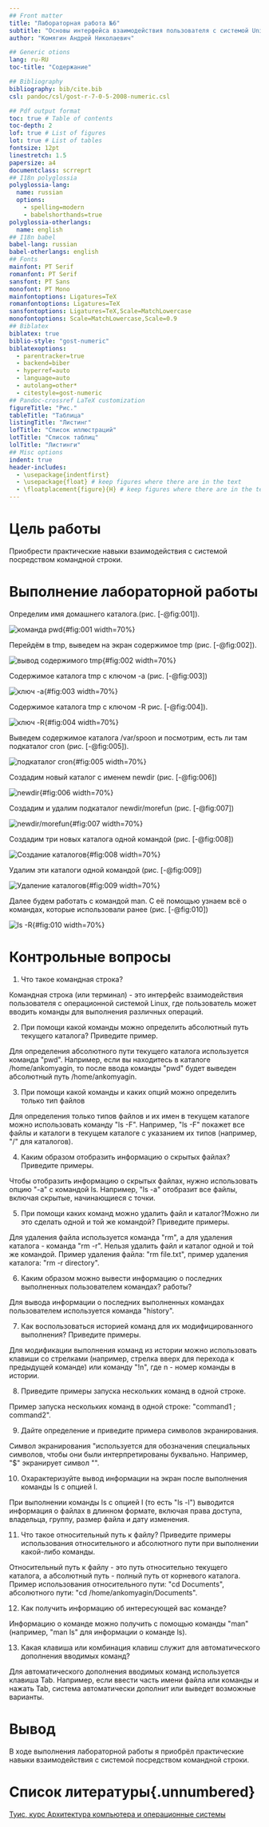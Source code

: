 ```yaml
---
## Front matter
title: "Лабораторная работа №6"
subtitle: "Основы интерфейса взаимодействия пользователя с системой Unix на уровне командной строки"
author: "Комягин Андрей Николаевич"

## Generic otions
lang: ru-RU
toc-title: "Содержание"

## Bibliography
bibliography: bib/cite.bib
csl: pandoc/csl/gost-r-7-0-5-2008-numeric.csl

## Pdf output format
toc: true # Table of contents
toc-depth: 2
lof: true # List of figures
lot: true # List of tables
fontsize: 12pt
linestretch: 1.5
papersize: a4
documentclass: scrreprt
## I18n polyglossia
polyglossia-lang:
  name: russian
  options:
	- spelling=modern
	- babelshorthands=true
polyglossia-otherlangs:
  name: english
## I18n babel
babel-lang: russian
babel-otherlangs: english
## Fonts
mainfont: PT Serif
romanfont: PT Serif
sansfont: PT Sans
monofont: PT Mono
mainfontoptions: Ligatures=TeX
romanfontoptions: Ligatures=TeX
sansfontoptions: Ligatures=TeX,Scale=MatchLowercase
monofontoptions: Scale=MatchLowercase,Scale=0.9
## Biblatex
biblatex: true
biblio-style: "gost-numeric"
biblatexoptions:
  - parentracker=true
  - backend=biber
  - hyperref=auto
  - language=auto
  - autolang=other*
  - citestyle=gost-numeric
## Pandoc-crossref LaTeX customization
figureTitle: "Рис."
tableTitle: "Таблица"
listingTitle: "Листинг"
lofTitle: "Список иллюстраций"
lotTitle: "Список таблиц"
lolTitle: "Листинги"
## Misc options
indent: true
header-includes:
  - \usepackage{indentfirst}
  - \usepackage{float} # keep figures where there are in the text
  - \floatplacement{figure}{H} # keep figures where there are in the text
---
```


# Цель работы

Приобрести практические навыки взаимодействия с системой посредством командной строки.

# Выполнение лабораторной работы

Определим имя домашнего каталога.(рис. [-@fig:001]).

![команда pwd](image/1.PNG){#fig:001 width=70%}

Перейдём в tmp, выведем на экран содержимое tmp (рис. [-@fig:002]).

![вывод содержимого tmp](image/2.PNG){#fig:002 width=70%}

Содержимое каталога tmp с ключом -a (рис. [-@fig:003])  

![ключ -a](image/3.PNG){#fig:003 width=70%}

Содержимое каталога tmp с ключом -R рис. [-@fig:004]).

![ключ -R](image/4.PNG){#fig:004 width=70%}

Выведем содержимое каталога /var/spoon и посмотрим, есть ли там подкаталог cron (рис. [-@fig:005]).

![подкаталог cron](image/5.PNG){#fig:005 width=70%}

Cоздадим новый каталог с именем newdir (рис. [-@fig:006]) 

![newdir](image/6.PNG){#fig:006 width=70%}

Создадим и удалим подкаталог newdir/morefun (рис. [-@fig:007]) 

![newdir/morefun](image/8.PNG){#fig:007 width=70%}

Создадим три новых каталога одной командой (рис. [-@fig:008])

![Создание каталогов](image/7.PNG){#fig:008 width=70%}

Удалим эти каталоги одной командой (рис. [-@fig:009])

![Удаление каталогов](image/9.PNG){#fig:009 width=70%}

Далее будем работать с командой man. С её помощью узнаем всё о командах, которые использовали ранее (рис. [-@fig:010])

![ls -R](image/10.PNG){#fig:010 width=70%}

# Контрольные вопросы

1. Что такое командная строка?

Командная строка (или терминал) - это интерфейс взаимодействия пользователя с операционной системой Linux, где пользователь может вводить команды для выполнения различных операций.

2. При помощи какой команды можно определить абсолютный путь текущего каталога? Приведите пример.

Для определения абсолютного пути текущего каталога используется команда "pwd". Например, если вы находитесь в каталоге /home/ankomyagin, то после ввода команды "pwd" будет выведен абсолютный путь /home/ankomyagin.

3. При помощи какой команды и каких опций можно определить только тип файлов

Для определения только типов файлов и их имен в текущем каталоге можно использовать команду "ls -F". Например, "ls -F" покажет все файлы и каталоги в текущем каталоге с указанием их типов (например, "/" для каталогов).

4. Каким образом отобразить информацию о скрытых файлах? Приведите примеры.

Чтобы отобразить информацию о скрытых файлах, нужно использовать опцию "-a" с командой ls. Например, "ls -a" отобразит все файлы, включая скрытые, начинающиеся с точки.

5. При помощи каких команд можно удалить файл и каталог?Можно ли это сделать одной и той же командой? Приведите примеры.

Для удаления файла используется команда "rm", а для удаления каталога - команда "rm -r". Нельзя удалить файл и каталог одной и той же командой. Пример удаления файла: "rm file.txt", пример удаления каталога: "rm -r directory".

6. Каким образом можно вывести информацию о последних выполненных пользователем командах? работы?

Для вывода информации о последних выполненных командах пользователем используется команда "history".

7. Как воспользоваться историей команд для их модифицированного выполнения? Приведите примеры.

Для модификации выполнения команд из истории можно использовать клавиши со стрелками (например, стрелка вверх для перехода к предыдущей команде) или команду "!n", где n - номер команды в истории.

8. Приведите примеры запуска нескольких команд в одной строке.

Пример запуска нескольких команд в одной строке: "command1 ; command2".

9. Дайте определение и приведите примера символов экранирования.

Символ экранирования "используется для обозначения специальных символов, чтобы они были интерпретированы буквально. Например, "$" экранирует символ "".

10. Охарактеризуйте вывод информации на экран после выполнения команды ls с опцией l.

При выполнении команды ls с опцией l (то есть "ls -l") выводится информация о файлах в длинном формате, включая права доступа, владельца, группу, размер файла и дату изменения.

11. Что такое относительный путь к файлу? Приведите примеры использования относительного и абсолютного пути при выполнении какой-либо команды.

Относительный путь к файлу - это путь относительно текущего каталога, а абсолютный путь - полный путь от корневого каталога. Пример использования относительного пути: "cd Documents", абсолютного пути: "cd /home/ankomyagin/Documents".

12. Как получить информацию об интересующей вас команде?

Информацию о команде можно получить с помощью команды "man" (например, "man ls" для информации о команде ls).

13. Какая клавиша или комбинация клавиш служит для автоматического дополнения
вводимых команд?

Для автоматического дополнения вводимых команд используется клавиша Tab. Например, если ввести часть имени файла или команды и нажать Tab, система автоматически дополнит или выведет возможные варианты.
 
# Вывод

В ходе выполнения лабораторной работы я приобрёл практические навыки взаимодействия с системой посредством командной строки.

# Список литературы{.unnumbered}

[Туис, курс Архитектура компьютера и операционные системы](https://esystem.rudn.ru/course/view.php?id=5790)
